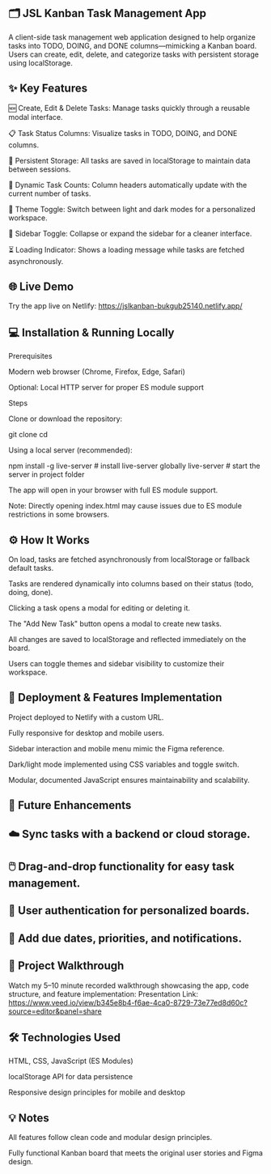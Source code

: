 ## 🗂️ JSL Kanban Task Management App

A client-side task management web application designed to help organize tasks into TODO, DOING, and DONE columns—mimicking a Kanban board. Users can create, edit, delete, and categorize tasks with persistent storage using localStorage.

## ✨ Key Features

🆕 Create, Edit & Delete Tasks: Manage tasks quickly through a reusable modal interface.

📋 Task Status Columns: Visualize tasks in TODO, DOING, and DONE columns.

💾 Persistent Storage: All tasks are saved in localStorage to maintain data between sessions.

🔢 Dynamic Task Counts: Column headers automatically update with the current number of tasks.

🎨 Theme Toggle: Switch between light and dark modes for a personalized workspace.

📂 Sidebar Toggle: Collapse or expand the sidebar for a cleaner interface.

⏳ Loading Indicator: Shows a loading message while tasks are fetched asynchronously.

## 🌐 Live Demo

Try the app live on Netlify:
https://jslkanban-bukgub25140.netlify.app/

## 💻 Installation & Running Locally

Prerequisites

Modern web browser (Chrome, Firefox, Edge, Safari)

Optional: Local HTTP server for proper ES module support

Steps

Clone or download the repository:

git clone <your-repo-url>
cd <your-repo-folder>

Using a local server (recommended):

npm install -g live-server # install live-server globally
live-server # start the server in project folder

The app will open in your browser with full ES module support.

Note: Directly opening index.html may cause issues due to ES module restrictions in some browsers.

## ⚙️ How It Works

On load, tasks are fetched asynchronously from localStorage or fallback default tasks.

Tasks are rendered dynamically into columns based on their status (todo, doing, done).

Clicking a task opens a modal for editing or deleting it.

The "Add New Task" button opens a modal to create new tasks.

All changes are saved to localStorage and reflected immediately on the board.

Users can toggle themes and sidebar visibility to customize their workspace.

## 🚀 Deployment & Features Implementation

Project deployed to Netlify with a custom URL.

Fully responsive for desktop and mobile users.

Sidebar interaction and mobile menu mimic the Figma reference.

Dark/light mode implemented using CSS variables and toggle switch.

Modular, documented JavaScript ensures maintainability and scalability.

## 🔮 Future Enhancements

## ☁️ Sync tasks with a backend or cloud storage.

## 🖱️ Drag-and-drop functionality for easy task management.

## 🔐 User authentication for personalized boards.

## 📅 Add due dates, priorities, and notifications.

## 🎥 Project Walkthrough

Watch my 5–10 minute recorded walkthrough showcasing the app, code structure, and feature implementation:
Presentation Link: https://www.veed.io/view/b345e8b4-f6ae-4ca0-8729-73e77ed8d60c?source=editor&panel=share

## 🛠️ Technologies Used

HTML, CSS, JavaScript (ES Modules)

localStorage API for data persistence

Responsive design principles for mobile and desktop

## 💡 Notes

All features follow clean code and modular design principles.

Fully functional Kanban board that meets the original user stories and Figma design.
